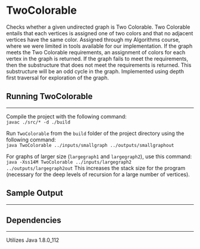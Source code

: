 # TwoColorable

Checks whether a given undirected graph is Two Colorable. Two Colorable entails that each vertices is assigned one of two colors and that no adjacent vertices have the same color. Assigned through my Algorithms course, where we were limited in tools available for our implementation. If the graph meets the Two Colorable requirements, an assignment of colors for each vertex in the graph is returned. If the graph fails to meet the requirements, then the substructure that does not meet the requirements is returned. This substructure will be an odd cycle in the graph. Implemented using depth first traversal for exploration of the graph.

## Running TwoColorable
---
Compile the project with the following command:   
`javac ./src/* -d ./build`

Run `TwoColorable` from the `build` folder of the project directory using the following command:   
`java TwoColorable ../inputs/smallgraph ../outputs/smallgraphout`

For graphs of larger size (`largegraph1` and `largegraph2`), use this command:   
`java -Xss14M TwoColorable ../inputs/largegraph2 ../outputs/largegraph2out`
This increases the stack size for the program (necessary for the deep levels of recursion for a large number of vertices).

## Sample Output
---


## Dependencies
---
Utilizes Java 1.8.0_112
